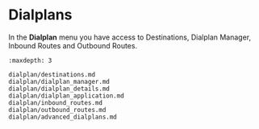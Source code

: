 # Dialplans

In the **Dialplan** menu you have access to Destinations, Dialplan Manager, Inbound Routes and Outbound Routes.

```{toctree}
:maxdepth: 3
  
dialplan/destinations.md
dialplan/dialplan_manager.md
dialplan/dialplan_details.md
dialplan/dialplan_application.md
dialplan/inbound_routes.md
dialplan/outbound_routes.md
dialplan/advanced_dialplans.md
```
